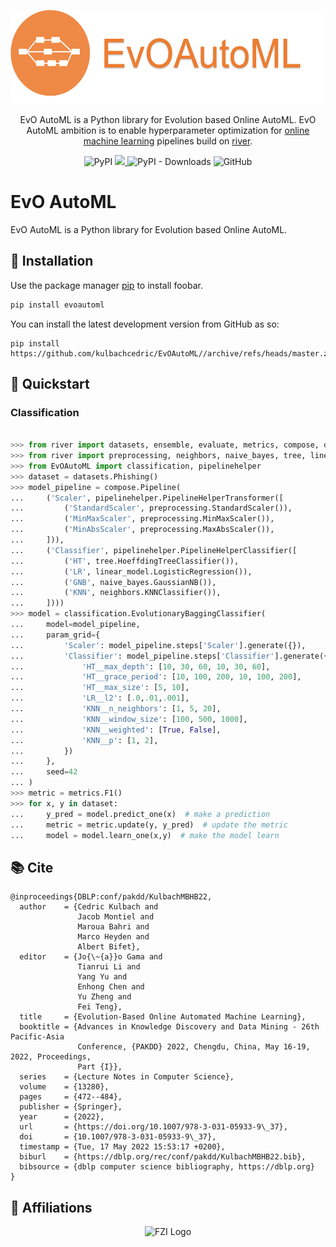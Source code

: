 <p align="center">
  <img height="150px" src="docs/img/logo.png" alt="incremental dl logo">
</p>

<p align="center">
    EvO AutoML is a Python library for Evolution based Online AutoML.
    EvO AutoML ambition is to enable hyperparameter optimization for <a href="https://www.wikiwand.com/en/Online_machine_learning">online machine learning</a> pipelines build on <a href="https://riverml.xyz/latest/">river</a>.
</p>
<p align="center">
    <img alt="PyPI" src="https://img.shields.io/pypi/v/EvoAutoML">
    <a href="https://codecov.io/gh/kulbachcedric/EvOAutoML" >
        <img src="https://codecov.io/gh/kulbachcedric/EvOAutoML/branch/master/graph/badge.svg?token=7RIEXKNR6K"/>
    </a>
    <img alt="PyPI - Downloads" src="https://img.shields.io/pypi/dm/EvOAutoML">
    <img alt="GitHub" src="https://img.shields.io/github/license/kulbachcedric/EvoAutoML"> 

</p>

# EvO AutoML

EvO AutoML is a Python library for Evolution based Online AutoML.

## 💈 Installation

Use the package manager [pip](https://pip.pypa.io/en/stable/) to install foobar.

```bash
pip install evoautoml
```

You can install the latest development version from GitHub as so:
```shell
pip install https://github.com/kulbachcedric/EvOAutoML//archive/refs/heads/master.zip
```
## 🍫 Quickstart
### Classification

```python

>>> from river import datasets, ensemble, evaluate, metrics, compose, optim
>>> from river import preprocessing, neighbors, naive_bayes, tree, linear_model
>>> from EvOAutoML import classification, pipelinehelper
>>> dataset = datasets.Phishing()
>>> model_pipeline = compose.Pipeline(
...     ('Scaler', pipelinehelper.PipelineHelperTransformer([
...         ('StandardScaler', preprocessing.StandardScaler()),
...         ('MinMaxScaler', preprocessing.MinMaxScaler()),
...         ('MinAbsScaler', preprocessing.MaxAbsScaler()),
...     ])),
...     ('Classifier', pipelinehelper.PipelineHelperClassifier([
...         ('HT', tree.HoeffdingTreeClassifier()),
...         ('LR', linear_model.LogisticRegression()),
...         ('GNB', naive_bayes.GaussianNB()),
...         ('KNN', neighbors.KNNClassifier()),
...     ])))
>>> model = classification.EvolutionaryBaggingClassifier(
...     model=model_pipeline,
...     param_grid={
...         'Scaler': model_pipeline.steps['Scaler'].generate({}),
...         'Classifier': model_pipeline.steps['Classifier'].generate({
...             'HT__max_depth': [10, 30, 60, 10, 30, 60],
...             'HT__grace_period': [10, 100, 200, 10, 100, 200],
...             'HT__max_size': [5, 10],
...             'LR__l2': [.0,.01,.001],
...             'KNN__n_neighbors': [1, 5, 20],
...             'KNN__window_size': [100, 500, 1000],
...             'KNN__weighted': [True, False],
...             'KNN__p': [1, 2],
...         })
...     },
...     seed=42
... )
>>> metric = metrics.F1()
>>> for x, y in dataset:
...     y_pred = model.predict_one(x)  # make a prediction
...     metric = metric.update(y, y_pred)  # update the metric
...     model = model.learn_one(x,y)  # make the model learn

```

## 📚 Cite
```
@inproceedings{DBLP:conf/pakdd/KulbachMBHB22,
  author    = {Cedric Kulbach and
               Jacob Montiel and
               Maroua Bahri and
               Marco Heyden and
               Albert Bifet},
  editor    = {Jo{\~{a}}o Gama and
               Tianrui Li and
               Yang Yu and
               Enhong Chen and
               Yu Zheng and
               Fei Teng},
  title     = {Evolution-Based Online Automated Machine Learning},
  booktitle = {Advances in Knowledge Discovery and Data Mining - 26th Pacific-Asia
               Conference, {PAKDD} 2022, Chengdu, China, May 16-19, 2022, Proceedings,
               Part {I}},
  series    = {Lecture Notes in Computer Science},
  volume    = {13280},
  pages     = {472--484},
  publisher = {Springer},
  year      = {2022},
  url       = {https://doi.org/10.1007/978-3-031-05933-9\_37},
  doi       = {10.1007/978-3-031-05933-9\_37},
  timestamp = {Tue, 17 May 2022 15:53:17 +0200},
  biburl    = {https://dblp.org/rec/conf/pakdd/KulbachMBHB22.bib},
  bibsource = {dblp computer science bibliography, https://dblp.org}
}
```
## 🏫 Affiliations

<p align="center">
    <img src="https://upload.wikimedia.org/wikipedia/de/thumb/4/44/Fzi_logo.svg/1200px-Fzi_logo.svg.png?raw=true" alt="FZI Logo" height="200"/>
</p>

